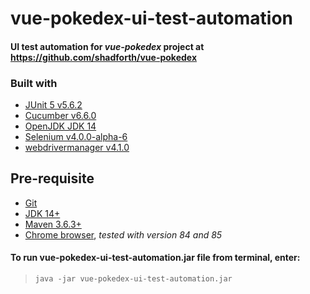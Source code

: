 # vue-pokedex-ui-test-automation
#### UI test automation for _vue-pokedex_ project at <https://github.com/shadforth/vue-pokedex>

### Built with
- [JUnit 5 v5.6.2](https://github.com/junit-team/junit5)
- [Cucumber v6.6.0](https://github.com/cucumber/cucumber)
- [OpenJDK JDK 14](https://jdk.java.net/14/)
- [Selenium v4.0.0-alpha-6](https://github.com/SeleniumHQ/selenium)
- [webdrivermanager v4.1.0](https://github.com/bonigarcia/webdrivermanager)

## Pre-requisite
- [Git](https://git-scm.com)
- [JDK 14+](https://openjdk.java.net/)
- [Maven 3.6.3+](https://maven.apache.org)
- [Chrome browser](https://www.google.com/chrome/), _tested with version 84 and 85_

#### To run vue-pokedex-ui-test-automation.jar file from terminal, enter:
> `java -jar vue-pokedex-ui-test-automation.jar`

